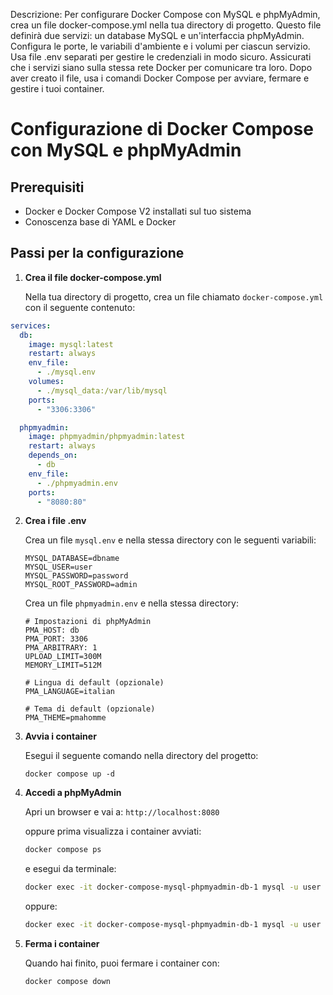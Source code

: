 
Descrizione:
Per configurare Docker Compose con MySQL e phpMyAdmin, crea un file docker-compose.yml nella tua directory di progetto. Questo file definirà due servizi: un database MySQL e un'interfaccia phpMyAdmin. Configura le porte, le variabili d'ambiente e i volumi per ciascun servizio. Usa file .env separati per gestire le credenziali in modo sicuro. Assicurati che i servizi siano sulla stessa rete Docker per comunicare tra loro. Dopo aver creato il file, usa i comandi Docker Compose per avviare, fermare e gestire i tuoi container.


# Configurazione di Docker Compose con MySQL e phpMyAdmin

## Prerequisiti

-   Docker e Docker Compose V2 installati sul tuo sistema
-   Conoscenza base di YAML e Docker

## Passi per la configurazione

1. **Crea il file docker-compose.yml**

    Nella tua directory di progetto, crea un file chiamato `docker-compose.yml` con il seguente contenuto:

```yaml
services:
  db:
    image: mysql:latest
    restart: always
    env_file:
      - ./mysql.env
    volumes:
      - ./mysql_data:/var/lib/mysql
    ports:
      - "3306:3306"

  phpmyadmin:
    image: phpmyadmin/phpmyadmin:latest
    restart: always
    depends_on:
      - db
    env_file:
      - ./phpmyadmin.env
    ports:
      - "8080:80"
```

2. **Crea i file .env**

    Crea un file `mysql.env` e nella stessa directory con le seguenti variabili:

    ```
    MYSQL_DATABASE=dbname
    MYSQL_USER=user
    MYSQL_PASSWORD=password
    MYSQL_ROOT_PASSWORD=admin
    ```

    Crea un file `phpmyadmin.env` e nella stessa directory:

    ```
    # Impostazioni di phpMyAdmin
    PMA_HOST: db
    PMA_PORT: 3306
    PMA_ARBITRARY: 1
    UPLOAD_LIMIT=300M
    MEMORY_LIMIT=512M

    # Lingua di default (opzionale)
    PMA_LANGUAGE=italian

    # Tema di default (opzionale)
    PMA_THEME=pmahomme
    ```

3. **Avvia i container**

    Esegui il seguente comando nella directory del progetto:

    ```
    docker compose up -d
    ```

4. **Accedi a phpMyAdmin**

    Apri un browser e vai a: `http://localhost:8080`  

    oppure prima visualizza i container avviati:

    ```bash
    docker compose ps
    ```

    e esegui da terminale:

    ```bash
    docker exec -it docker-compose-mysql-phpmyadmin-db-1 mysql -u user -p
    ```

    oppure:

    ```bash
    docker exec -it docker-compose-mysql-phpmyadmin-db-1 mysql -u user -p -h <indirizzo_IP>

    ```

6. **Ferma i container**

    Quando hai finito, puoi fermare i container con:

    ```
    docker compose down
    ```
